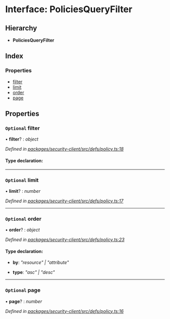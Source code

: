 # Interface: PoliciesQueryFilter

## Hierarchy

* **PoliciesQueryFilter**

## Index

### Properties

* [filter](policiesqueryfilter.md#optional-filter)
* [limit](policiesqueryfilter.md#optional-limit)
* [order](policiesqueryfilter.md#optional-order)
* [page](policiesqueryfilter.md#optional-page)

## Properties

### `Optional` filter

• **filter**? : *object*

*Defined in [packages/security-client/src/defs/policy.ts:18](https://github.com/TheSoftwareHouse/rad-modules-tools/blob/56e5326/packages/security-client/src/defs/policy.ts#L18)*

#### Type declaration:

___

### `Optional` limit

• **limit**? : *number*

*Defined in [packages/security-client/src/defs/policy.ts:17](https://github.com/TheSoftwareHouse/rad-modules-tools/blob/56e5326/packages/security-client/src/defs/policy.ts#L17)*

___

### `Optional` order

• **order**? : *object*

*Defined in [packages/security-client/src/defs/policy.ts:23](https://github.com/TheSoftwareHouse/rad-modules-tools/blob/56e5326/packages/security-client/src/defs/policy.ts#L23)*

#### Type declaration:

* **by**: *"resource" | "attribute"*

* **type**: *"asc" | "desc"*

___

### `Optional` page

• **page**? : *number*

*Defined in [packages/security-client/src/defs/policy.ts:16](https://github.com/TheSoftwareHouse/rad-modules-tools/blob/56e5326/packages/security-client/src/defs/policy.ts#L16)*
